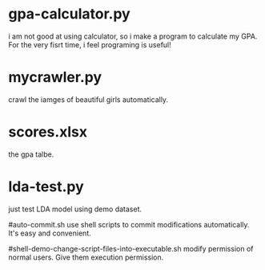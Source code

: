 # gpa-calculator.py
i am not good at using calculator, so i make a program to calculate my GPA.
For the very fisrt time, i feel programing is useful!

# mycrawler.py
crawl the iamges of beautiful girls automatically.

# scores.xlsx
the gpa talbe.

# lda-test.py
just test LDA model using demo dataset.

#auto-commit.sh
use shell scripts to commit modifications automatically. It's easy and convenient.

#shell-demo-change-script-files-into-executable.sh
modify permission of normal users. Give them execution permission.


